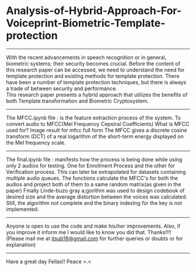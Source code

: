 # Analysis-of-Hybrid-Approach-For-Voiceprint-Biometric-Template-protection

-----------------------------------------------------------------------------------------------------------------------------------------------------------------

With the recent advancements in speech recognition or in general, biometric systems; their security becomes crucial. 
Before the content of this research paper can be accessed, we need to understand the need for template protection and existing methods for template protection.
There have been a number of template protection techniques, but there is always a trade of between security and performance.  
This research paper presents a hybrid approach that utilizes the benefits of both Template transformation and Biometric Cryptosystem.

------------------------------------------------------------------------------------------------------------------------------------------------------------------

The MFCC.ipynb file : 
is the feature extraction process of the system. To convert audio to MFCC(Mel Frequency Cepstral Coefficients)
What is MFCC used for?
Image result for mfcc full form
The MFCC gives a discrete cosine transform (DCT) of a real logarithm of the short-term energy displayed on the Mel frequency scale.

------------------------------------------------------------------------------------------------------------------------------------------------------------------

The final.ipynb file : 
manifests how the process is being done while using only 2 audios for testing. One for Enrollment Process and the other for Verification process.
This can later be extrapolated for datasets containing multiple audio queues.
The functions calculate the MFCC's for both the audios and project both of them to a same random matrix(as given in the paper)
Finally Linde-buzo gray a;gorithm was used to design codebook of desired size and the average distortion between the voices was calculated.
Still, the algorithm not complete and the binary indexing for the key is not implemented.

------------------------------------------------------------------------------------------------------------------------------------------------------------------

Anyone is open to use the code and make his/her improvements. Also, if you improve it inform me I would like to know you did that. Thanks!!!!
(Please mail me at itsub18@gmail.com for further queries or doubts or for explanation)

-------------------------------------------------------------------------------------------------------------------------------------------------------------------

Have a great day Fellas!! Peace >.<
